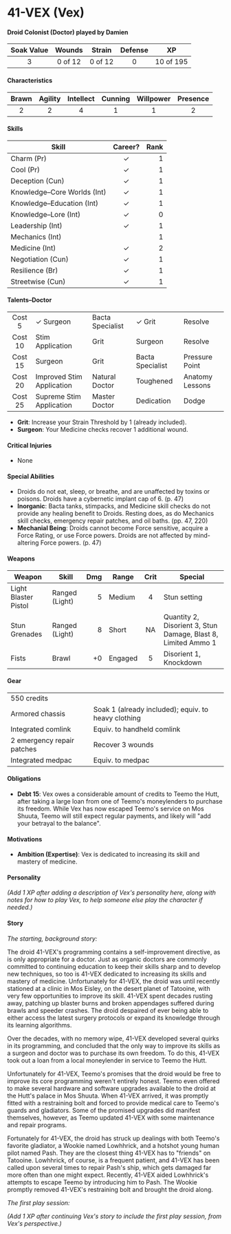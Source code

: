 # 41-VEX (Vex)

#### Droid Colonist (Doctor) played by Damien
| Soak Value | Wounds  | Strain  | Defense | XP        |
| :--------: | :-----: | :-----: | :-----: | :-------: |
| 3          | 0 of 12 | 0 of 12 | 0       | 10 of 195 |

#### Characteristics
| Brawn | Agility | Intellect | Cunning | Willpower | Presence |
| :---: | :-----: | :-------: | :-----: | :-------: | :------: |
| 2     | 2       | 4         | 1       | 1         | 2        |

#### Skills
| Skill                       | Career?        | Rank |
| --------------------------- | :------------: | ---: |
| Charm (Pr)                  | ✓              |  1   |
| Cool (Pr)                   | ✓              |  1   |
| Deception (Cun)             | ✓              |  1   |
| Knowledge–Core Worlds (Int) | ✓              |  1   |
| Knowledge–Education (Int)   | ✓              |  1   |
| Knowledge–Lore (Int)        | ✓              |  0   |
| Leadership (Int)            | ✓              |  1   |
| Mechanics (Int)             |                |  1   |
| Medicine (Int)              | ✓              |  2   |
| Negotiation (Cun)           | ✓              |  1   |
| Resilience (Br)             | ✓              |  1   |
| Streetwise (Cun)            | ✓              |  1   |

#### Talents–Doctor
|         |                           |                  |                  |                 |
| :-----: | ------------------------- | ---------------- | ---------------- | --------------- |
| Cost 5  | ✓ Surgeon                 | Bacta Specialist | ✓ Grit           | Resolve         |
| Cost 10 | Stim Application          | Grit             | Surgeon          | Resolve         |
| Cost 15 | Surgeon                   | Grit             | Bacta Specialist | Pressure Point  |
| Cost 20 | Improved Stim Application | Natural Doctor   | Toughened        | Anatomy Lessons |
| Cost 25 | Supreme Stim Application  | Master Doctor    | Dedication       | Dodge           |

- **Grit**: Increase your Strain Threshold by 1 (already included).
- **Surgeon**: Your Medicine checks recover 1 additional wound.

#### Critical Injuries
- None

#### Special Abilities
- Droids do not eat, sleep, or breathe, and are unaffected by toxins or poisons. Droids have a cybernetic implant cap of 6. (p. 47)
- **Inorganic**: Bacta tanks, stimpacks, and Medicine skill checks do not provide any healing benefit to Droids. Resting does, as do Mechanics skill checks, emergency repair patches, and oil baths. (pp. 47, 220)
- **Mechanial Being**: Droids cannot become Force sensitive, acquire a Force Rating, or use Force powers. Droids are not affected by mind-altering Force powers. (p. 47)

#### Weapons
| Weapon               | Skill          | Dmg | Range   | Crit | Special                                                       |
| -------------------- | -------------- | --: | ------- | :--: | ------------------------------------------------------------- |
| Light Blaster Pistol | Ranged (Light) |   5 | Medium  | 4    | Stun setting                                                  |
| Stun Grenades        | Ranged (Light) |   8 | Short   | NA   | Quantity 2, Disorient 3, Stun Damage, Blast 8, Limited Ammo 1 |
| Fists                | Brawl          |  +0 | Engaged | 5    | Disorient 1, Knockdown                                        |

#### Gear
|                            |                                                     |
| -------------------------- | --------------------------------------------------- |
| 550 credits                |                                                     |
| Armored chassis            | Soak 1 (already included); equiv. to heavy clothing |
| Integrated comlink         | Equiv. to handheld comlink                          |
| 2 emergency repair patches | Recover 3 wounds                                    |
| Integrated medpac          | Equiv. to medpac                                    ||

#### Obligations
- **Debt 15**: Vex owes a considerable amount of credits to Teemo the Hutt, after taking a large loan from one of Teemo's moneylenders to purchase its freedom. While Vex has now escaped Teemo's service on Mos Shuuta, Teemo will still expect regular payments, and likely will "add your betrayal to the balance".

#### Motivations
- **Ambition (Expertise)**: Vex is dedicated to increasing its skill and mastery of medicine.

#### Personality

_(Add 1 XP after adding a description of Vex's personality here, along with notes for how to play Vex, to help someone else play the character if needed.)_

#### Story

_The starting, background story:_

The droid 41-VEX's programming contains a self-improvement directive, as is only appropriate for a doctor. Just as organic doctors are commonly committed to continuing education to keep their skills sharp and to develop new techniques, so too is 41-VEX dedicated to increasing its skills and mastery of medicine. Unfortunately for 41-VEX, the droid was until recently stationed at a clinic in Mos Eisley, on the desert planet of Tatooine, with very few opportunities to improve its skill. 41-VEX spent decades rusting away, patching up blaster burns and broken appendages suffered during brawls and speeder crashes. The droid despaired of ever being able to either access the latest surgery protocols or expand its knowledge through its learning algorithms.

Over the decades, with no memory wipe, 41-VEX developed several quirks in its programming, and concluded that the only way to improve its skills as a surgeon and doctor was to purchase its own freedom. To do this, 41-VEX took out a loan from a local moneylender in service to Teemo the Hutt.

Unfortunately for 41-VEX, Teemo's promises that the droid would be free to improve its core programming weren't entirely honest. Teemo even offered to make several hardware and software upgrades available to the droid at the Hutt's palace in Mos Shuuta. When 41-VEX arrived, it was promptly fitted with a restraining bolt and forced to provide medical care to Teemo's guards and gladiators. Some of the promised upgrades did manifest themselves, however, as Teemo updated 41-VEX with some maintenance and repair programs.

Fortunately for 41-VEX, the droid has struck up dealings with both Teemo's favorite gladiator, a Wookie named Lowhhrick, and a hotshot young human pilot named Pash. They are the closest thing 41-VEX has to "friends" on Tatooine. Lowhhrick, of course, is a frequent patient, and 41-VEX has been called upon several times to repair Pash's ship, which gets damaged far more often than one might expect. Recently, 41-VEX aided Lowhhrick's attempts to escape Teemo by introducing him to Pash. The Wookie promptly removed 41-VEX's restraining bolt and brought the droid along.

_The first play session:_

_(Add 1 XP after continuing Vex's story to include the first play session, from Vex's perspective.)_

